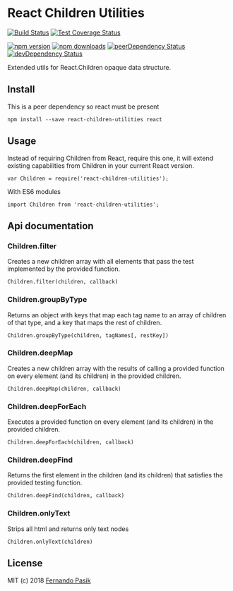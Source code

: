 # React Children Utilities

[![Build Status][badge-1]][url-1]
[![Test Coverage Status][badge-2]][url-2]

[![npm version][badge-3]][url-3]
[![npm downloads][badge-4]][url-4]
[![peerDependency Status][badge-5]][url-5]
[![devDependency Status][badge-6]][url-6]

[badge-1]: https://circleci.com/gh/fernandopasik/react-children-utilities.svg?style=svg
[badge-2]: https://codecov.io/gh/fernandopasik/react-children-utilities/branch/master/graph/badge.svg
[badge-3]: https://img.shields.io/npm/v/react-children-utilities.svg
[badge-4]: https://img.shields.io/npm/dm/react-children-utilities.svg
[badge-5]: https://david-dm.org/fernandopasik/react-children-utilities/peer-status.svg
[badge-6]: https://david-dm.org/fernandopasik/react-children-utilities/dev-status.svg

[url-1]: https://circleci.com/gh/fernandopasik/react-children-utilities "Build Status"
[url-2]: https://codecov.io/gh/fernandopasik/react-children-utilities "Test Coverage Status"
[url-3]: https://www.npmjs.com/package/react-children-utilities "npm version"
[url-4]: https://www.npmjs.com/package/react-children-utilities "npm downloads"
[url-5]: https://david-dm.org/fernandopasik/react-children-utilities?type=peer "Peer Dependency Status"
[url-6]: https://david-dm.org/fernandopasik/react-children-utilities?type=dev "Dev Dependency Status"

Extended utils for React.Children opaque data structure.

## Install

This is a peer dependency so react must be present

```
npm install --save react-children-utilities react
```

## Usage

Instead of requiring Children from React, require this one, it will extend existing capabilities from Children in your current React version.

```
var Children = require('react-children-utilities');
```

With ES6 modules

```
import Children from 'react-children-utilities';
```

## Api documentation

### Children.filter

Creates a new children array with all elements that pass the test implemented by the provided function.

```
Children.filter(children, callback)
```

### Children.groupByType

Returns an object with keys that map each tag name to an array of children of that type, and a key that maps the rest of children.

```
Children.groupByType(children, tagNames[, restKey])
```

### Children.deepMap

Creates a new children array with the results of calling a provided function on every element (and its children) in the provided children.

```
Children.deepMap(children, callback)
```

### Children.deepForEach

Executes a provided function on every element (and its children) in the provided children.

```
Children.deepForEach(children, callback)
```

### Children.deepFind

Returns the first element in the children (and its children) that satisfies the provided testing function.

```
Children.deepFind(children, callback)
```

### Children.onlyText

Strips all html and returns only text nodes

```
Children.onlyText(children)
```

## License

MIT (c) 2018 [Fernando Pasik](https://fernandopasik.com)
